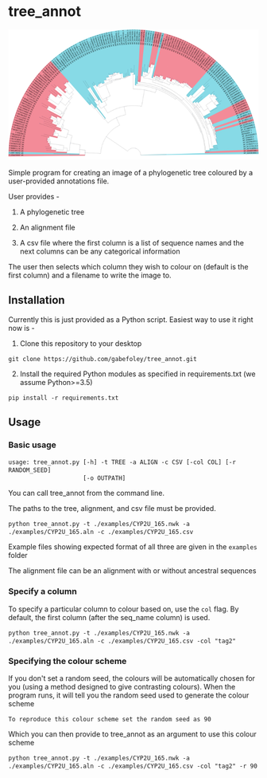 # tree_annot #

<p align="center">
	<img src="/examples/tree_annot.png?raw=true" alt="tree_annot example"/>

</p>

Simple program for creating an image of a phylogenetic tree coloured by a user-provided annotations file.

User provides -

1. A phylogenetic tree

2. An alignment file

3. A csv file where the first column is a list of sequence names and the next columns can be any categorical
information

The user then selects which column they wish to colour on (default is the first column) and a filename to write the
image to.

## Installation ##

Currently this is just provided as a Python script. Easiest way to use it right now is -

1. Clone this repository to your desktop

```
git clone https://github.com/gabefoley/tree_annot.git
```

2. Install the required Python modules as specified in requirements.txt (we assume Python>=3.5)

```
pip install -r requirements.txt
```


## Usage ##

### Basic usage ###

```
usage: tree_annot.py [-h] -t TREE -a ALIGN -c CSV [-col COL] [-r RANDOM_SEED]
                     [-o OUTPATH]
```



You can call tree_annot from the command line.

The paths to the tree, alignment, and csv file must be provided.

```
python tree_annot.py -t ./examples/CYP2U_165.nwk -a ./examples/CYP2U_165.aln -c ./examples/CYP2U_165.csv
```

Example files showing expected format of all three are given in the `examples` folder

The alignment file can be an alignment with or without ancestral sequences

### Specify a column ###

To specify a particular column to colour based on, use the `col` flag. By default, the first column (after the
seq_name column) is used.

```
python tree_annot.py -t ./examples/CYP2U_165.nwk -a ./examples/CYP2U_165.aln -c ./examples/CYP2U_165.csv -col "tag2"
```

### Specifying the colour scheme ###
If you don't set a random seed, the colours will be automatically chosen for you (using a method designed to give
contrasting colours). When the program runs, it will tell you the random seed used to generate the colour scheme

```
To reproduce this colour scheme set the random seed as 90
```

Which you can then provide to tree_annot as an argument to use this colour scheme

```
python tree_annot.py -t ./examples/CYP2U_165.nwk -a ./examples/CYP2U_165.aln -c ./examples/CYP2U_165.csv -col "tag2" -r 90

